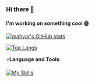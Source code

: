 ### Hi there 👋

#### I'm working on something cool 🌞

[![mahyar's GitHub stats](https://github-readme-stats.vercel.app/api?username=mahyarnafisi)](https://github.com/mahyarnafisi/github-readme-stats)

[![Top Langs](https://github-readme-stats.vercel.app/api/top-langs/?username=mahyarnafisi)](https://github.com/mahyarnafisi/github-readme-stats)

⚡**Language and Tools**:

[![My Skills](https://skillicons.dev/icons?i=html,css,sass,bootstrap,js,typescript,react,redux,nodejs,express,graphql,mongodb,jest,git,github,vscode,figma,ps&perline=20)](https://skillicons.dev)


